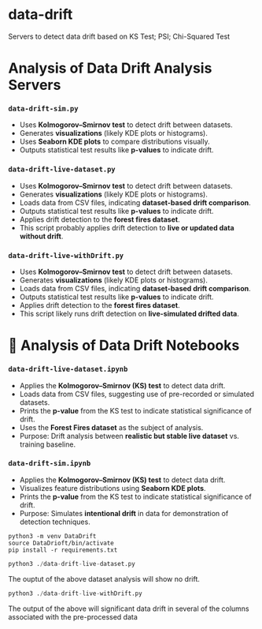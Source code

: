 # data-drift
Servers to detect data drift based on KS Test; PSI; Chi-Squared Test

# Analysis of Data Drift Analysis Servers

### `data-drift-sim.py`
- Uses **Kolmogorov–Smirnov test** to detect drift between datasets.
- Generates **visualizations** (likely KDE plots or histograms).
- Uses **Seaborn KDE plots** to compare distributions visually.
- Outputs statistical test results like **p-values** to indicate drift.

### `data-drift-live-dataset.py`
- Uses **Kolmogorov–Smirnov test** to detect drift between datasets.
- Generates **visualizations** (likely KDE plots or histograms).
- Loads data from CSV files, indicating **dataset-based drift comparison**.
- Outputs statistical test results like **p-values** to indicate drift.
- Applies drift detection to the **forest fires dataset**.
- This script probably applies drift detection to **live or updated data without drift**.

### `data-drift-live-withDrift.py`
- Uses **Kolmogorov–Smirnov test** to detect drift between datasets.
- Generates **visualizations** (likely KDE plots or histograms).
- Loads data from CSV files, indicating **dataset-based drift comparison**.
- Outputs statistical test results like **p-values** to indicate drift.
- Applies drift detection to the **forest fires dataset**.
- This script likely runs drift detection on **live-simulated drifted data**.

# 📓 Analysis of Data Drift Notebooks

### `data-drift-live-dataset.ipynb`
- Applies the **Kolmogorov–Smirnov (KS) test** to detect data drift.
- Loads data from CSV files, suggesting use of pre-recorded or simulated datasets.
- Prints the **p-value** from the KS test to indicate statistical significance of drift.
- Uses the **Forest Fires dataset** as the subject of analysis.
- Purpose: Drift analysis between **realistic but stable live dataset** vs. training baseline.

### `data-drift-sim.ipynb`
- Applies the **Kolmogorov–Smirnov (KS) test** to detect data drift.
- Visualizes feature distributions using **Seaborn KDE plots**.
- Prints the **p-value** from the KS test to indicate statistical significance of drift.
- Purpose: Simulates **intentional drift** in data for demonstration of detection techniques.



```Shell
python3 -m venv DataDrift
source DataDrioft/bin/activate
pip install -r requirements.txt
```

```Python
python3 ./data-drift-live-dataset.py
```
The ouptut of the above dataset analysis will show no drift.

```Python
python3 ./data-drift-live-withDrift.py
```

The output of the above will significant data drift in several of the columns associated with the pre-processed data
